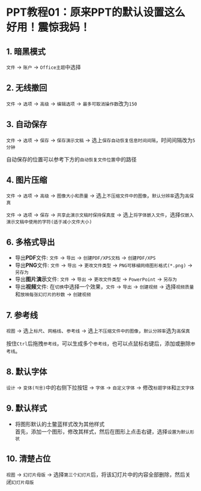 # PPT教程01：原来PPT的默认设置这么好用！震惊我妈！

## 1. 暗黑模式
`文件` -> `账户` -> `Office主题`中选择

## 2. 无线撤回
`文件` -> `选项` -> `高级` -> `编辑选项` -> `最多可取消操作数`改为`150`

## 3. 自动保存
`文件` -> `选项` -> `保存` -> `保存演示文稿` -> 选上`保存自动恢复信息时间间隔`，时间间隔改为`5分钟`

自动保存的位置可以参考下方的`自动恢复文件位置`中的路径

## 4. 图片压缩
`文件` -> `选项` -> `高级` -> `图像大小和质量` -> 选上`不压缩文件中的图像`，`默认分辨率`选为`高保真`

`文件` -> `选项` -> `保存` -> `共享此演示文稿时保持保真度` -> 选上`将字体嵌入文件`，选择`仅嵌入演示文稿中使用的字符(适于减小文件大小)`

## 6. 多格式导出
- 导出**PDF**文件: `文件` -> `导出` -> `创建PDF/XPS文档` -> `创建PDF/XPS`
- 导出**PNG**文件: `文件` -> `导出` -> `更改文件类型` -> `PNG可移植网络图形格式(*.png)` -> `另存为`
- 导出**图片演示**文件: `文件` -> `导出` -> `更改文件类型` -> `PowerPoint` -> `另存为`
- 导出**视频**文件: 在`切换`中选择一个效果，`文件` -> `导出` -> `创建视频` -> 选择`视频质量`和`放映每张幻灯片的秒数` -> `创建视频`

## 7. 参考线
`视图` -> 选上`标尺`、`网格线`、`参考线` -> 选上`不压缩文件中的图像`，`默认分辨率`选为`高保真`

按住`Ctrl`后拖拽`参考线`，可以生成多个`参考线`，也可以点鼠标右键后，添加或删除`参考线`。

## 8. 默认字体
`设计` -> `变体(적용)`中的右侧下拉按钮 -> `字体` -> `自定义字体` -> 修改`标题字体`和`正文字体`

## 9. 默认样式
- 将图形默认的土鳖蓝样式改为其他样式  
首先，添加一个图形，修改其样式，然后在图形上点击右键，选择`设置为默认形状`

## 10. 清楚占位
`视图` -> `幻灯片母版` -> 选择`第三个幻灯片`后，将该幻灯片中的内容全部删除，然后关闭`幻灯片母版`
